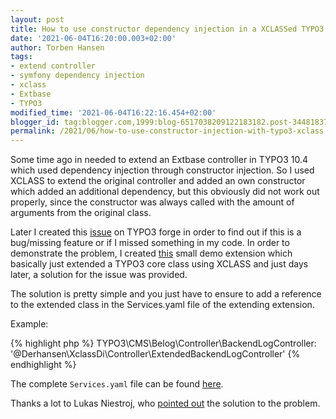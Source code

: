 ```yaml
---
layout: post
title: How to use constructor dependency injection in a XCLASSed TYPO3 class
date: '2021-06-04T16:20:00.003+02:00'
author: Torben Hansen
tags:
- extend controller
- symfony dependency injection
- xclass
- Extbase
- TYPO3
modified_time: '2021-06-04T16:22:16.454+02:00'
blogger_id: tag:blogger.com,1999:blog-6517038209122183182.post-3448183742453201974
permalink: /2021/06/how-to-use-constructor-injection-with-typo3-xclass.html
---
```


Some time ago in needed to extend an Extbase controller in TYPO3 10.4 which used dependency injection through
constructor injection. So I used XCLASS to extend the original controller and added an own constructor which added an
additional dependency, but this obviously did not work out properly, since the constructor was always called with the
amount of arguments from the original class.

Later I created this [issue](https://forge.typo3.org/issues/91750) on TYPO3 forge in order to find out if this is a
bug/missing feature or if I missed something in my code. In order to demonstrate the problem, I
created [this](https://github.com/derhansen/xclass_di) small demo extension which basically just extended a TYPO3 core
class using XCLASS and just days later, a solution for the issue was provided.

The solution is pretty simple and you just have to ensure to add a reference to the extended class in the Services.yaml
file of the extending extension.

Example:

{% highlight php %}
  TYPO3\CMS\Belog\Controller\BackendLogController: '@Derhansen\XclassDi\Controller\ExtendedBackendLogController'
{% endhighlight %}

The complete `Services.yaml` file can be found [here](https://github.com/derhansen/xclass_di/blob/main/Configuration/Services.yaml).

Thanks a lot to Lukas Niestroj, who [pointed out](https://github.com/derhansen/xclass_di/issues/1) the solution to the problem.
